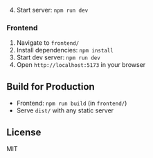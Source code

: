 4. Start server: `npm run dev`

### Frontend
1. Navigate to `frontend/`
2. Install dependencies: `npm install`
3. Start dev server: `npm run dev`
4. Open `http://localhost:5173` in your browser

## Build for Production
- Frontend: `npm run build` (in `frontend/`)
- Serve `dist/` with any static server

## License
MIT